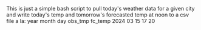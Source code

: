This is just a simple bash script to pull today's weather data for a given city and write today's temp and tomorrow's forecasted temp at noon to a csv file a la:
year	month	day	obs_tmp	fc_temp
2024	03	15	17	20
